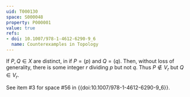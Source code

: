 ```yaml
---
uid: T000130
space: S000048
property: P000001
value: true
refs:
- doi: 10.1007/978-1-4612-6290-9_6
  name: Counterexamples in Topology
---
```


If $P,Q \in X$ are distinct, in if $P = (p)$ and $Q = (q)$. Then, without loss of generality, there is some integer $r$ dividing $p$ but not $q$. Thus $P \notin V_r$ but $Q \in V_r$.

See item #3 for space #56 in {{doi:10.1007/978-1-4612-6290-9_6}}.
